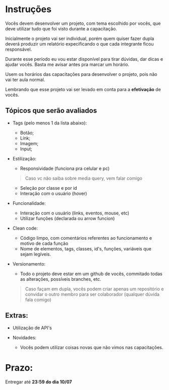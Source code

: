 # Instruções

Vocês devem desenvolver um projeto, com tema escolhido por vocês, que deve utilizar tudo que foi visto durante a capacitação.

Inicialmente o projeto vai ser individual, porém quem quiser fazer dupla deverá produzir um relatório expecificando o que cada integrante ficou responsável.

Durante esse período eu vou estar disponível para tirar dúvidas, dar dicas e ajudar vocês. Basta me avisar antes pra marcar um horário.

Usem os horários das capacitações para desenvolver o projeto, pois não vai ter aula normal.

Lembrando que esse projeto vai ser levado em conta para a **efetivação** de vocês.

## Tópicos que serão avaliados

* Tags (pelo menos 1 da lista abaixo):
  - Botão;
  - Link;
  - Imagem;
  - Input;

* Estilização:
  - Responsividade (funciona pra celular e pc)
  > Caso vc não saiba sobre media query, vem falar comigo
  - Seleção por classe e por id
  - Interação com o usuário (hover)

* Funcionalidade:
  - Interação com o usuário (links, eventos, mouse, etc)
  - Utilizar funções (declarada ou arrow funcion)

* Clean code:
  - Código limpo, com comentários referentes ao funcionamento e motivo de cada função
  - Nome de elementos, tags, classes, id's, funções, variáveis que sejam legíveis.

* Versionamento:
  - Todo o projeto deve estar em um github de vocês, commitado todas as alterações, possíveis branches, etc.
  > Caso façam em dupla, vocês podem criar apenas um repositório e convidar o outro membro para ser colaborador (qualquer dúvida fala comigo)

## Extras:

* Utilização de API's 

* Novidades:
  - Vocês podem utilizar coisas novas que não vimos nas capacitações. 

# Prazo:

Entregar até **23:59 do dia 10/07**
